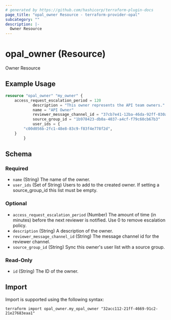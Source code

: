 ```yaml
---
# generated by https://github.com/hashicorp/terraform-plugin-docs
page_title: "opal_owner Resource - terraform-provider-opal"
subcategory: ""
description: |-
  Owner Resource
---
```


# opal_owner (Resource)

Owner Resource

## Example Usage

```terraform
resource "opal_owner" "my_owner" {
    access_request_escalation_period = 120
            description = "This owner represents the API team owners."
            name = "API Owner"
            reviewer_message_channel_id = "37cb7e41-12ba-46da-92ff-030abe0450b1"
            source_group_id = "1b978423-db0a-4037-a4cf-f79c60cb67b3"
            user_ids = {
        "c00d056b-2fc1-48e8-83c9-f83f4e778f2d",
    }
        }
```

<!-- schema generated by tfplugindocs -->
## Schema

### Required

- `name` (String) The name of the owner.
- `user_ids` (Set of String) Users to add to the created owner. If setting a source_group_id this list must be empty.

### Optional

- `access_request_escalation_period` (Number) The amount of time (in minutes) before the next reviewer is notified. Use 0 to remove escalation policy.
- `description` (String) A description of the owner.
- `reviewer_message_channel_id` (String) The message channel id for the reviewer channel.
- `source_group_id` (String) Sync this owner's user list with a source group.

### Read-Only

- `id` (String) The ID of the owner.

## Import

Import is supported using the following syntax:

```shell
terraform import opal_owner.my_opal_owner "32acc112-21ff-4669-91c2-21e27683eaa1"
```
